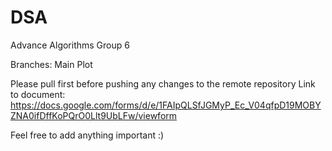 # DSA
Advance Algorithms Group 6

Branches:
Main
Plot

Please pull first before pushing any changes to the remote repository
Link to document:
https://docs.google.com/forms/d/e/1FAIpQLSfJGMyP_Ec_V04qfpD19MOBYZNA0ifDffKoPQrO0Llt9UbLFw/viewform

Feel free to add anything important :)